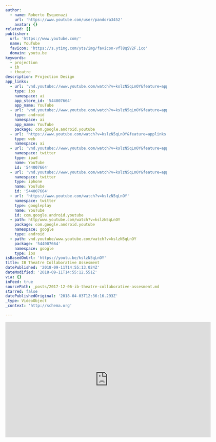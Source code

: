 ```yaml
---
author:
  - name: Roberto Esquenazi
    url: 'https://www.youtube.com/user/pandora3452'
    avatar: {}
related: []
publisher:
  url: 'https://www.youtube.com/'
  name: YouTube
  favicon: 'https://s.ytimg.com/yts/img/favicon-vfl8qSV2F.ico'
  domain: youtu.be
keywords:
  - projection
  - ib
  - theatre
description: Projection Design
app_links:
  - url: 'vnd.youtube://www.youtube.com/watch?v=kslzN5qLnOY&feature=applinks'
    type: ios
    namespace: ai
    app_store_id: '544007664'
    app_name: YouTube
  - url: 'vnd.youtube://www.youtube.com/watch?v=kslzN5qLnOY&feature=applinks'
    type: android
    namespace: ai
    app_name: YouTube
    package: com.google.android.youtube
  - url: 'https://www.youtube.com/watch?v=kslzN5qLnOY&feature=applinks'
    type: web
    namespace: ai
  - url: 'vnd.youtube://www.youtube.com/watch?v=kslzN5qLnOY&feature=applinks'
    namespace: twitter
    type: ipad
    name: YouTube
    id: '544007664'
  - url: 'vnd.youtube://www.youtube.com/watch?v=kslzN5qLnOY&feature=applinks'
    namespace: twitter
    type: iphone
    name: YouTube
    id: '544007664'
  - url: 'https://www.youtube.com/watch?v=kslzN5qLnOY'
    namespace: twitter
    type: googleplay
    name: YouTube
    id: com.google.android.youtube
  - path: http/www.youtube.com/watch?v=kslzN5qLnOY
    package: com.google.android.youtube
    namespace: google
    type: android
  - path: vnd.youtube/www.youtube.com/watch?v=kslzN5qLnOY
    package: '544007664'
    namespace: google
    type: ios
isBasedOnUrl: 'https://youtu.be/kslzN5qLnOY'
title: IB Theatre Collaborative Assesment
datePublished: '2018-09-11T14:55:13.024Z'
dateModified: '2018-09-11T14:55:12.551Z'
via: {}
inFeed: true
sourcePath: _posts/2017-12-06-ib-theatre-collaborative-assesment.md
starred: false
datePublishedOriginal: '2018-04-03T12:36:16.293Z'
_type: VideoObject
_context: 'http://schema.org'

---
```

<iframe src="https://cdn.embedly.com/widgets/media.html?url=http%3A%2F%2Fwww.youtube.com%2Fwatch%3Fv%3DkslzN5qLnOY&amp;src=https%3A%2F%2Fwww.youtube.com%2Fembed%2FkslzN5qLnOY%3Ffeature%3Doembed&amp;type=text%2Fhtml&amp;key=b7d04c9b404c499eba89ee7072e1c4f7&amp;schema=youtube" width="640" height="360" scrolling="no" frameborder="0" allowfullscreen="" style=""></iframe>